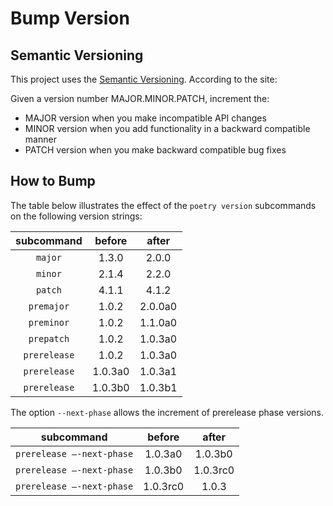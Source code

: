 # Bump Version

## Semantic Versioning

This project uses the [Semantic Versioning](https://semver.org). According to the site:

Given a version number MAJOR.MINOR.PATCH, increment the:

- MAJOR version when you make incompatible API changes
- MINOR version when you add functionality in a backward compatible manner
- PATCH version when you make backward compatible bug fixes

## How to Bump

The table below illustrates the effect of the `poetry version` subcommands on the following version strings:

|subcommand|before|after|
|:---:|:---:|:---:|
|`major`|1.3.0|2.0.0|
|`minor`|2.1.4|2.2.0|
|`patch`|4.1.1|4.1.2|
|`premajor`|1.0.2|2.0.0a0|
|`preminor`|1.0.2|1.1.0a0|
|`prepatch`|1.0.2|1.0.3a0|
|`prerelease`|1.0.2|1.0.3a0|
|`prerelease`|1.0.3a0|1.0.3a1|
|`prerelease`|1.0.3b0|1.0.3b1|

The option `--next-phase` allows the increment of prerelease phase versions.

|subcommand|before|after|
|:---:|:---:|:---:|
|`prerelease –-next-phase`|1.0.3a0|1.0.3b0|
|`prerelease –-next-phase`|1.0.3b0|1.0.3rc0|
|`prerelease –-next-phase`|1.0.3rc0|1.0.3|
